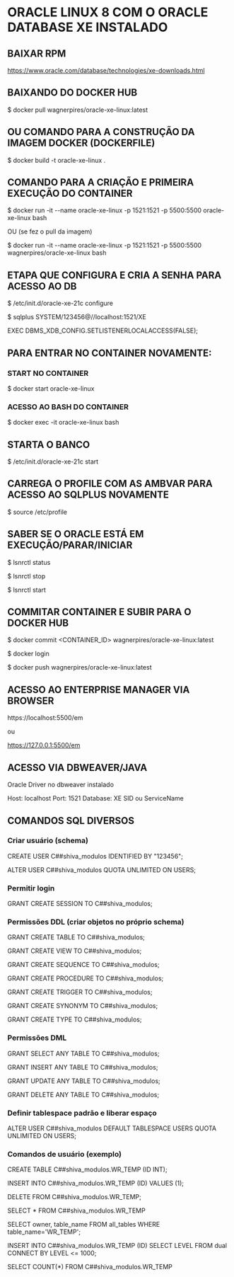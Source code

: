 # ORACLE LINUX 8 COM O ORACLE DATABASE XE INSTALADO

## BAIXAR RPM 

  https://www.oracle.com/database/technologies/xe-downloads.html

## BAIXANDO DO DOCKER HUB

  $ docker pull wagnerpires/oracle-xe-linux:latest

## OU COMANDO PARA A CONSTRUÇÃO DA IMAGEM DOCKER (DOCKERFILE)

  $ docker build -t oracle-xe-linux .

## COMANDO PARA A CRIAÇÃO E PRIMEIRA EXECUÇÃO DO CONTAINER

  $ docker run -it --name oracle-xe-linux -p 1521:1521 -p 5500:5500 oracle-xe-linux bash

  OU (se fez o pull da imagem)

  $ docker run -it --name oracle-xe-linux -p 1521:1521 -p 5500:5500 wagnerpires/oracle-xe-linux bash

## ETAPA QUE CONFIGURA E CRIA A SENHA PARA ACESSO AO DB

  $ /etc/init.d/oracle-xe-21c configure
  
  $ sqlplus SYSTEM/123456@//localhost:1521/XE
  
  EXEC DBMS_XDB_CONFIG.SETLISTENERLOCALACCESS(FALSE);

## PARA ENTRAR NO CONTAINER NOVAMENTE:

### START NO CONTAINER

 $ docker start oracle-xe-linux

### ACESSO AO BASH DO CONTAINER

 $ docker exec -it oracle-xe-linux bash

## STARTA O BANCO

$ /etc/init.d/oracle-xe-21c start

## CARREGA O PROFILE COM AS AMBVAR PARA ACESSO AO SQLPLUS NOVAMENTE

$ source /etc/profile

## SABER SE O ORACLE ESTÁ EM EXECUÇÃO/PARAR/INICIAR

$ lsnrctl status

$ lsnrctl stop

$ lsnrctl start

## COMMITAR CONTAINER E SUBIR PARA O DOCKER HUB

$ docker commit <CONTAINER_ID> wagnerpires/oracle-xe-linux:latest

$ docker login

$ docker push wagnerpires/oracle-xe-linux:latest

## ACESSO AO ENTERPRISE MANAGER VIA BROWSER

 https://localhost:5500/em

 ou

 https://127.0.0.1:5500/em


## ACESSO VIA DBWEAVER/JAVA

 Oracle Driver no dbweaver instalado

 Host: localhost
 Port: 1521
 Database: XE
 SID ou ServiceName

## COMANDOS SQL DIVERSOS

### Criar usuário (schema)
  
  CREATE USER C##shiva_modulos IDENTIFIED BY "123456";

  ALTER USER C##shiva_modulos QUOTA UNLIMITED ON USERS;

### Permitir login
  
  GRANT CREATE SESSION TO C##shiva_modulos;
  
### Permissões DDL (criar objetos no próprio schema)

  GRANT CREATE TABLE TO C##shiva_modulos;

  GRANT CREATE VIEW TO C##shiva_modulos;

  GRANT CREATE SEQUENCE TO C##shiva_modulos;

  GRANT CREATE PROCEDURE TO C##shiva_modulos;

  GRANT CREATE TRIGGER TO C##shiva_modulos;

  GRANT CREATE SYNONYM TO C##shiva_modulos;

  GRANT CREATE TYPE TO C##shiva_modulos;
  
### Permissões DML
 
  GRANT SELECT ANY TABLE TO C##shiva_modulos;

  GRANT INSERT ANY TABLE TO C##shiva_modulos;

  GRANT UPDATE ANY TABLE TO C##shiva_modulos;

  GRANT DELETE ANY TABLE TO C##shiva_modulos;
  
### Definir tablespace padrão e liberar espaço
  
  ALTER USER C##shiva_modulos DEFAULT TABLESPACE USERS QUOTA UNLIMITED ON USERS;
  
### Comandos de usuário (exemplo)

  CREATE TABLE C##shiva_modulos.WR_TEMP (ID INT);
  
  INSERT INTO C##shiva_modulos.WR_TEMP (ID) VALUES (1);
  
  DELETE FROM C##shiva_modulos.WR_TEMP;
  
  SELECT * FROM C##shiva_modulos.WR_TEMP
  
  SELECT owner, table_name FROM all_tables WHERE table_name='WR_TEMP';

  INSERT INTO C##shiva_modulos.WR_TEMP (ID) SELECT LEVEL FROM dual CONNECT BY LEVEL <= 1000;

  SELECT COUNT(*) FROM C##shiva_modulos.WR_TEMP
  
